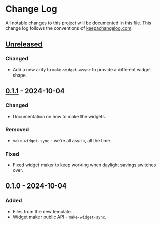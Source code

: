 # Change Log
All notable changes to this project will be documented in this file. This change log follows the conventions of [keepachangelog.com](http://keepachangelog.com/).

## [Unreleased]
### Changed
- Add a new arity to `make-widget-async` to provide a different widget shape.

## [0.1.1] - 2024-10-04
### Changed
- Documentation on how to make the widgets.

### Removed
- `make-widget-sync` - we're all async, all the time.

### Fixed
- Fixed widget maker to keep working when daylight savings switches over.

## 0.1.0 - 2024-10-04
### Added
- Files from the new template.
- Widget maker public API - `make-widget-sync`.

[Unreleased]: https://github.com/bombaylitmag/mothra/compare/0.1.1...HEAD
[0.1.1]: https://github.com/bombaylitmag/mothra/compare/0.1.0...0.1.1
